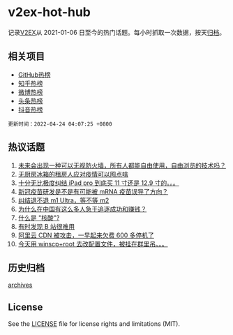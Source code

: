 # v2ex-hot-hub

 记录[V2EX](https://www.v2ex.com/)从 2021-01-06 日至今的热门话题。每小时抓取一次数据，按天[归档](archives)。
 
 ## 相关项目

- [GitHub热榜](https://github.com/snaildev/github-hot-hub)
- [知乎热榜](https://github.com/snaildev/zhihu-hot-hub)
- [微博热榜](https://github.com/snaildev/weibo-hot-hub)
- [头条热榜](https://github.com/snaildev/toutiao-hot-hub)
- [抖音热榜](https://github.com/snaildev/douyin-hot-hub)


 `更新时间：2022-04-24 04:07:25 +0800`

## 热议话题

1. [未来会出现一种可以无视防火墙，所有人都能自由使用，自由浏览的技术吗？](https://www.v2ex.com/t/848719)
1. [无厨房冰箱的租房人应对疫情可以囤点啥](https://www.v2ex.com/t/848712)
1. [十分无比极度纠结 iPad pro 到底买 11 寸还是 12.9 寸的。。。](https://www.v2ex.com/t/848758)
1. [新冠疫苗研发是不是有可能被 mRNA 疫苗误导了方向？](https://www.v2ex.com/t/848750)
1. [纠结退不退 m1 Ultra，等不等 m2](https://www.v2ex.com/t/848806)
1. [为什么在中国有这么多人急于追逐成功和赚钱？](https://www.v2ex.com/t/848803)
1. [什么是 "核酸"?](https://www.v2ex.com/t/848725)
1. [有时发现 B 站很难用](https://www.v2ex.com/t/848715)
1. [阿里云 CDN 被攻击，一早起来欠费 600 多停机了](https://www.v2ex.com/t/848720)
1. [今天用 winscp+root 去改配置文件，被挂在群里吊。。。](https://www.v2ex.com/t/848727)

## 历史归档

[archives](archives)

## License

See the [LICENSE](LICENSE) file for license rights and limitations (MIT).
